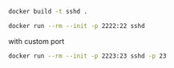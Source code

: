 
```sh
docker build -t sshd .
```

```sh
docker run --rm --init -p 2222:22 sshd
```

with custom port

```sh
docker run --rm --init -p 2223:23 sshd -p 23
```